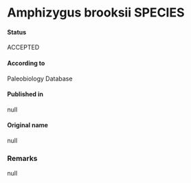 Amphizygus brooksii SPECIES
=======

#### Status
ACCEPTED

#### According to
Paleobiology Database

#### Published in
null

#### Original name
null

### Remarks
null